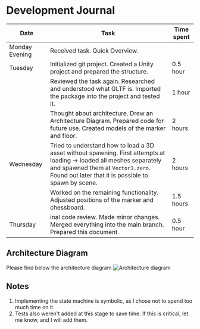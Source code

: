 # Development Journal

|Date       |Task                          |Time spent                         |
|----------------|-------------------------------|-----------------------------|
|Monday Evening    |Received task. Quick Overview.|            |
|Tuesday|Initialized git project. Created a Unity project and prepared the structure. |0.5 hour|
||Reviewed the task again. Researched and understood what GLTF is. Imported the package into the project and tested it.  |1 hour|
||Thought about architecture. Drew an Architecture Diagram. Prepared code for future use. Created models of the marker and floor.| 2 hours|
|Wednesday | Tried to understand how to load a 3D asset without spawning. First attempts at loading -> loaded all meshes separately and spawned them at `Vector3.zero`. Found out later that it is possible to spawn by scene. | 2 hours|
||Worked on the remaining functionality. Adjusted positions of the marker and chessboard. |1.5 hours|
|Thursday |inal code review. Made minor changes. Merged everything into the main branch. Prepared this document.|0.5 hour|

## Architecture Diagram
Please find below the architecture diagram
![Architecture diagram](Diagram.png)

## Notes
1. Implementing the state machine is symbolic, as I chose not to spend too much time on it.
2. Tests also weren't added at this stage to save time. If this is critical, let me know, and I will add them.